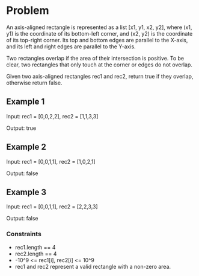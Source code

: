 # Problem

An axis-aligned rectangle is represented as a list [x1, y1, x2, y2], where (x1, y1) is the coordinate of its bottom-left corner, and (x2, y2) is the coordinate of its top-right corner. Its top and bottom edges are parallel to the X-axis, and its left and right edges are parallel to the Y-axis.

Two rectangles overlap if the area of their intersection is positive. To be clear, two rectangles that only touch at the corner or edges do not overlap.

Given two axis-aligned rectangles rec1 and rec2, return true if they overlap, otherwise return false.

## Example 1

Input: rec1 = [0,0,2,2], rec2 = [1,1,3,3]

Output: true

## Example 2

Input: rec1 = [0,0,1,1], rec2 = [1,0,2,1]

Output: false

## Example 3

Input: rec1 = [0,0,1,1], rec2 = [2,2,3,3]

Output: false
 
### Constraints

- rec1.length == 4
- rec2.length == 4
- -10^9 <= rec1[i], rec2[i] <= 10^9
- rec1 and rec2 represent a valid rectangle with a non-zero area.
